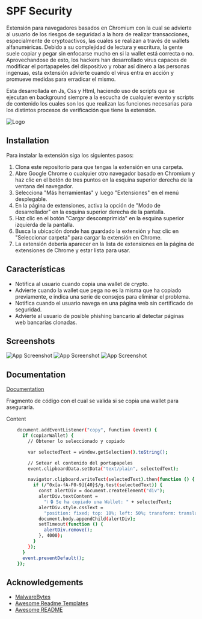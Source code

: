 
# SPF Security

Extensión para navegadores basados en Chromium con la cual se advierte al usuario de los riesgos de seguridad a la hora de realizar transacciones, especialmente de cryptoactivos, las cuales se realizan a través de wallets alfanuméricas. Debido a su complejidad de lectura y escritura, la gente suele copiar y pegar sin enfocarse mucho en si la wallet está correcta o no. Aprovechandose de esto, los hackers han desarrollado virus capaces de modificar el portapapeles del dispositivo y robar así dinero a las personas ingenuas, esta extensión advierte cuando el virus entra en acción y promueve medidas para erradicar el mismo.

Esta desarrollada en Js, Css y Html, haciendo uso de scripts que se ejecutan en background siempre a la escucha de cualquier evento y scripts de contenido los cuales son los que realizan las funciones necesarias para los distintos procesos de verificación que tiene la extensión.


![Logo](https://i.ibb.co/sjrw6Dz/icono.png)


## Installation

Para instalar la extensión siga los siguientes pasos:

1. Clona este repositorio para que tengas la extensión en una carpeta.
2. Abre Google Chrome o cualquier otro navegador basado en Chromium y haz clic en el botón de tres puntos en la esquina superior derecha de la ventana del navegador.
3. Selecciona "Más herramientas" y luego "Extensiones" en el menú desplegable.
4. En la página de extensiones, activa la opción de "Modo de desarrollador" en la esquina superior derecha de la pantalla.
5. Haz clic en el botón "Cargar descomprimida" en la esquina superior izquierda de la pantalla.
6. Busca la ubicación donde has guardado la extensión y haz clic en "Seleccionar carpeta" para cargar la extensión en Chrome.
7. La extensión debería aparecer en la lista de extensiones en la página de extensiones de Chrome y estar lista para usar.
    
## Características

* Notifica al usuario cuando copia una wallet de crypto.
* Advierte cuando la wallet que pega no es la misma que ha copiado previamente, e indica una serie de consejos para eliminar el problema.
* Notifica cuando el usuario navega en una página web sin certificado de seguridad.
* Advierte al usuario de posible phishing bancario al detectar páginas web bancarias clonadas.
## Screenshots

![App Screenshot](https://i.ibb.co/m9TgpXv/image.png)
![App Screenshot](https://i.ibb.co/PCYPDXG/image.png)
![App Screenshot](https://i.ibb.co/jrZXw2D/image.png)
## Documentation

[Documentation](https://linktodocumentation)

Fragmento de código con el cual se valida si se copia una wallet para asegurarla.

Content

```bash
    document.addEventListener("copy", function (event) {
      if (copiarWallet) {
        // Obtener lo seleccionado y copiado

        var selectedText = window.getSelection().toString();

        // Setear el contenido del portapapeles
        event.clipboardData.setData("text/plain", selectedText);

        navigator.clipboard.writeText(selectedText).then(function () {
          if (/^0x[a-fA-F0-9]{40}$/g.test(selectedText)) {
            const alertDiv = document.createElement("div");
            alertDiv.textContent =
              "ℹ️ 🔒 Se ha copiado una Wallet: " + selectedText;
            alertDiv.style.cssText =
              "position: fixed; top: 10%; left: 50%; transform: translate(-50%, -50%); padding: 20px; background-color: #4CAF50; color: white; font-size: 20px; font-weight: bold; text-align: center; border-radius: 10px; z-index: 9999;";
            document.body.appendChild(alertDiv);
            setTimeout(function () {
              alertDiv.remove();
            }, 4000);
          }
        });
      }
      event.preventDefault();
    });
```
## Acknowledgements
- [MalwareBytes](https://es.malwarebytes.com/)
 - [Awesome Readme Templates](https://awesomeopensource.com/project/elangosundar/awesome-README-templates)
 - [Awesome README](https://github.com/matiassingers/awesome-readme)
